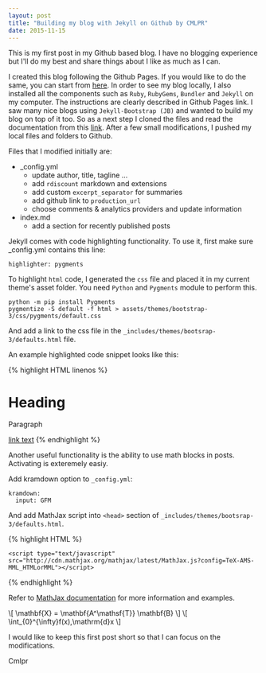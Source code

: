 ```yaml
---
layout: post
title: "Building my blog with Jekyll on Github by CMLPR"
date: 2015-11-15
---
```


This is my first post in my Github based blog. I have no blogging experience but I'll do my best and share things about I like as much as I can.

<!--more-->

I created this blog following the Github Pages. If you would like to do the same, you can start from <a href="https://pages.github.com" target="_blank">here</a>. In order to see my blog locally, I also installed all the components such as `Ruby`, `RubyGems`, `Bundler` and `Jekyll` on my computer. The instructions are clearly described in Github Pages link. I saw many nice blogs using `Jekyll-Bootstrap (JB)` and wanted to build my blog on top of it too. So as a next step I cloned the files and read the documentation from this <a href="http://jekyllrb.com" target="_blank"> link</a>. After a few small modifications, I pushed my local files and folders to Github.

Files that I modified initially are:

* _config.yml
  - update author, title, tagline ...
  - add `rdiscount` markdown and extensions
  - add custom `excerpt_separator` for summaries
  - add github link to `production_url`
  - choose comments & analytics providers and update information
* index.md
  - add a section for recently published posts


Jekyll comes with code highlighting functionality. To use it, first make sure _config.yml contains this line:

```
highlighter: pygments
```

To highlight `html` code, I generated the `css` file and placed it in my current theme's asset folder. You need `Python` and `Pygments` module to perform this.

```
python -m pip install Pygments
pygmentize -S default -f html > assets/themes/bootstrap-3/css/pygments/default.css
```

And add a link to the css file in the `_includes/themes/bootsrap-3/defaults.html` file.

An example highlighted code snippet looks like this:

{% highlight HTML linenos %}
<!DOCTYPE html>
<html>
    <body>
        <h1>Heading</h1>
        <!-- This is a comment -->
        <p>Paragraph</p>
        <a href="url">link text</a>
</body>
</html>
{% endhighlight %}

Another useful functionality is the ability to use math blocks in posts. Activating is exteremely easiy.

Add kramdown option to `_config.yml`:

```
kramdown:
  input: GFM
```

And add MathJax script into `<head>` section of `_includes/themes/bootsrap-3/defaults.html`.

{% highlight HTML %}
<!-- MathJax -->
    <script type="text/javascript"
    src="http://cdn.mathjax.org/mathjax/latest/MathJax.js?config=TeX-AMS-MML_HTMLorMML"></script>
{% endhighlight %}

Refer to [MathJax documentation](http://docs.mathjax.org/en/latest/start.html "MathJax Documentation") for more information and examples.

\\[ \mathbf{X} = \mathbf{A^\mathsf{T}} \mathbf{B} \\]
\\[ \int_{0}^{\infty}f(x)\,\mathrm{d}x \\]

I would like to keep this first post short so that I can focus on the modifications.

Cmlpr
